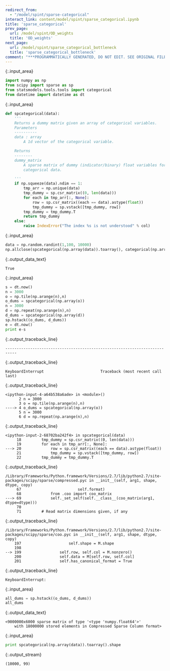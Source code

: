 ```yaml
---
redirect_from:
  - "/model/spint/sparse-categorical"
interact_link: content/model/spint/sparse_categorical.ipynb
title: 'sparse_categorical'
prev_page:
  url: /model/spint/OD_weights
  title: 'OD_weights'
next_page:
  url: /model/spint/sparse_categorical_bottleneck
  title: 'sparse_categorical_bottleneck'
comment: "***PROGRAMMATICALLY GENERATED, DO NOT EDIT. SEE ORIGINAL FILES IN /content***"
---
```




{:.input_area}
```python
import numpy as np
from scipy import sparse as sp
from statsmodels.tools.tools import categorical
from datetime import datetime as dt

```




{:.input_area}
```python
def spcategorical(data):
    '''
    Returns a dummy matrix given an array of categorical variables.
    Parameters
    ----------
    data : array
        A 1d vector of the categorical variable.

    Returns
    --------
    dummy_matrix
        A sparse matrix of dummy (indicator/binary) float variables for the
        categorical data.  

    '''
    if np.squeeze(data).ndim == 1:
        tmp_arr = np.unique(data)
        tmp_dummy = sp.csr_matrix((0, len(data)))
        for each in tmp_arr[:, None]:
            row = sp.csr_matrix((each == data).astype(float))
            tmp_dummy = sp.vstack([tmp_dummy, row])
        tmp_dummy = tmp_dummy.T
        return tmp_dummy
    else:
        raise IndexError("The index %s is not understood" % col)

```




{:.input_area}
```python
data = np.random.randint(1,100, 10000)
np.allclose(spcategorical(np.array(data)).toarray(), categorical(np.array(data), drop=True))
```





{:.output_data_text}
```
True
```





{:.input_area}
```python
s = dt.now()
n = 3000
o = np.tile(np.arange(n),n)
o_dums = spcategorical(np.array(o))
n = 3000
d = np.repeat(np.arange(n),n)
d_dums = spcategorical(np.array(d))
sp.hstack((o_dums, d_dums))
e = dt.now()
print e-s
```



{:.output_traceback_line}
```
---------------------------------------------------------------------------
```

{:.output_traceback_line}
```
KeyboardInterrupt                         Traceback (most recent call last)
```

{:.output_traceback_line}
```
<ipython-input-4-a64b538a6ade> in <module>()
      2 n = 3000
      3 o = np.tile(np.arange(n),n)
----> 4 o_dums = spcategorical(np.array(o))
      5 n = 3000
      6 d = np.repeat(np.arange(n),n)

```

{:.output_traceback_line}
```
<ipython-input-2-68702ba242f4> in spcategorical(data)
     18         tmp_dummy = sp.csr_matrix((0, len(data)))
     19         for each in tmp_arr[:, None]:
---> 20             row = sp.csr_matrix((each == data).astype(float))
     21             tmp_dummy = sp.vstack([tmp_dummy, row])
     22         tmp_dummy = tmp_dummy.T

```

{:.output_traceback_line}
```
/Library/Frameworks/Python.framework/Versions/2.7/lib/python2.7/site-packages/scipy/sparse/compressed.pyc in __init__(self, arg1, shape, dtype, copy)
     67                         self.format)
     68             from .coo import coo_matrix
---> 69             self._set_self(self.__class__(coo_matrix(arg1, dtype=dtype)))
     70 
     71         # Read matrix dimensions given, if any

```

{:.output_traceback_line}
```
/Library/Frameworks/Python.framework/Versions/2.7/lib/python2.7/site-packages/scipy/sparse/coo.pyc in __init__(self, arg1, shape, dtype, copy)
    197                     self.shape = M.shape
    198 
--> 199                 self.row, self.col = M.nonzero()
    200                 self.data = M[self.row, self.col]
    201                 self.has_canonical_format = True

```

{:.output_traceback_line}
```
KeyboardInterrupt: 
```




{:.input_area}
```python
all_dums = sp.hstack((o_dums, d_dums))
all_dums
```





{:.output_data_text}
```
<9000000x6000 sparse matrix of type '<type 'numpy.float64'>'
	with 18000000 stored elements in Compressed Sparse Column format>
```





{:.input_area}
```python
print spcategorical(np.array(data)).toarray().shape
```


{:.output_stream}
```
(10000, 99)

```
